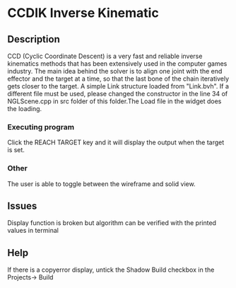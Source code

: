 # CCDIK Inverse Kinematic

## Description
CCD (Cyclic Coordinate Descent) is a very fast and reliable inverse kinematics methods that has been extensively used in the computer games industry. The main idea behind the solver is to align one joint with the end effector and the target at a time, so that the last bone of the chain iteratively gets closer to the target.
A simple Link structure loaded from "Link.bvh". If a different file must be used, please changed the constructor in the line 34 of NGLScene.cpp in src folder of this folder.The Load file in the widget does the loading.


### Executing program 
Click the REACH TARGET key and it will display the output when the target is set.


### Other
The user is able to toggle between the wireframe and solid view. 


## Issues
Display function is broken but algorithm can be verified with the printed values in terminal

## Help
If there is a copyerror display, untick the Shadow Build checkbox in the Projects-> Build

